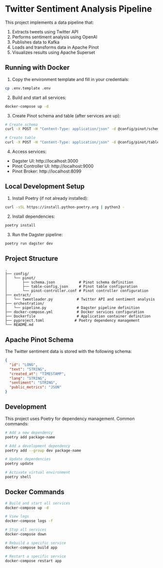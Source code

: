 # Twitter Sentiment Analysis Pipeline

This project implements a data pipeline that:
1. Extracts tweets using Twitter API
2. Performs sentiment analysis using OpenAI
3. Publishes data to Kafka
4. Loads and transforms data in Apache Pinot
5. Visualizes results using Apache Superset

## Running with Docker

1. Copy the environment template and fill in your credentials:
```bash
cp .env.template .env
```

2. Build and start all services:
```bash
docker-compose up -d
```

3. Create Pinot schema and table (after services are up):
```bash
# Create schema
curl -X POST -H "Content-Type: application/json" -d @config/pinot/schema.json http://localhost:9000/schemas

# Create table
curl -X POST -H "Content-Type: application/json" -d @config/pinot/table-config.json http://localhost:9000/tables
```

4. Access services:
- Dagster UI: http://localhost:3000
- Pinot Controller UI: http://localhost:9000
- Pinot Broker: http://localhost:8099

## Local Development Setup

1. Install Poetry (if not already installed):
```bash
curl -sSL https://install.python-poetry.org | python3 -
```

2. Install dependencies:
```bash
poetry install
```

3. Run the Dagster pipeline:
```bash
poetry run dagster dev
```

## Project Structure

```
.
├── config/
│   └── pinot/
│       ├── schema.json           # Pinot schema definition
│       ├── table-config.json     # Pinot table configuration
│       └── pinot-controller.conf # Pinot controller configuration
├── extract/
│   └── tweetloader.py           # Twitter API and sentiment analysis
├── orchestration/
│   └── pipeline.py              # Dagster pipeline definition
├── docker-compose.yml           # Docker services configuration
├── Dockerfile                   # Application container definition
├── pyproject.toml              # Poetry dependency management
└── README.md
```

## Apache Pinot Schema

The Twitter sentiment data is stored with the following schema:

```json
{
  "id": "LONG",
  "text": "STRING",
  "created_at": "TIMESTAMP",
  "lang": "STRING",
  "sentiment": "STRING",
  "public_metrics": "JSON"
}
```

## Development

This project uses Poetry for dependency management. Common commands:

```bash
# Add a new dependency
poetry add package-name

# Add a development dependency
poetry add --group dev package-name

# Update dependencies
poetry update

# Activate virtual environment
poetry shell
```

## Docker Commands

```bash
# Build and start all services
docker-compose up -d

# View logs
docker-compose logs -f

# Stop all services
docker-compose down

# Rebuild a specific service
docker-compose build app

# Restart a specific service
docker-compose restart app
